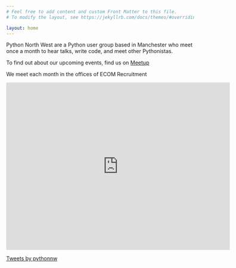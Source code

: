 ```yaml
---
# Feel free to add content and custom Front Matter to this file.
# To modify the layout, see https://jekyllrb.com/docs/themes/#overriding-theme-defaults

layout: home
---
```

Python North West are a Python user group based in Manchester who meet once a month to hear talks, write code, and meet other Pythonistas.

To find out about our upcoming events, find us on [Meetup](https://www.meetup.com/Python-North-West-Meetup/)

We meet each month in the offices of ECOM Recruitment

<iframe src="https://www.google.com/maps/embed?pb=!1m18!1m12!1m3!1d2374.3242055089713!2d-2.2390143000000005!3d53.480536799999996!2m3!1f0!2f0!3f0!3m2!1i1024!2i768!4f13.1!3m3!1m2!1s0x487bb1c0614fffff%3A0x88f0e58373f972d3!2sECOM%20Recruitment!5e0!3m2!1sen!2suk!4v1571492663031!5m2!1sen!2suk" width="600" height="450" frameborder="0" style="border:0;" allowfullscreen=""></iframe>

<a class="twitter-timeline" href="https://twitter.com/pythonnw?ref_src=twsrc%5Etfw">Tweets by pythonnw</a> <script async src="https://platform.twitter.com/widgets.js" charset="utf-8"></script> 